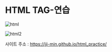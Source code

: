 # HTML TAG-연습

![html](https://github.com/jji-min/html_practice/assets/162656013/c6f60439-f3ab-408c-816b-4b69a94d1cac)

![html2](https://github.com/jji-min/html_practice/assets/162656013/4ff91d03-6395-4021-b8e5-205259302932)

사이트 주소 : <https://jji-min.github.io/html_practice/>
